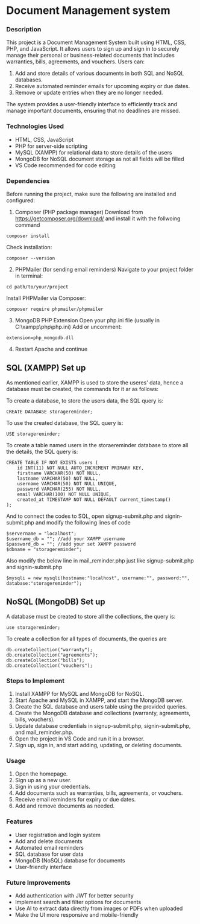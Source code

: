 # Document Management system

### Description

This project is a Document Management System built using HTML, CSS, PHP, and JavaScript. It allows users to sign up and sign in to securely manage their personal or business-related documents that includes warranties, bills, agreements, and vouchers. Users can:

1. Add and store details of various documents in both SQL and NoSQL databases.
2. Receive automated reminder emails for upcoming expiry or due dates.
3. Remove or update entries when they are no longer needed.
   
The system provides a user-friendly interface to efficiently track and manage important documents, ensuring that no deadlines are missed.

### Technologies Used

- HTML, CSS, JavaScript
- PHP for server-side scripting
- MySQL (XAMPP) for relational data to store details of the users
- MongoDB for NoSQL document storage as not all fields will be filled
- VS Code recommended for code editing

### Dependencies

Before running the project, make sure the following are installed and configured:

1. Composer (PHP package manager)
Download from https://getcomposer.org/download/ and install it with the follwoing command
```
composer install
```

Check installation:
```
composer --version
```

2. PHPMailer (for sending email reminders)
Navigate to your project folder in terminal:
```
cd path/to/your/project
```
Install PHPMailer via Composer:
```
composer require phpmailer/phpmailer
```

3. MongoDB PHP Extension
Open your php.ini file (usually in C:\xampp\php\php.ini)
Add or uncomment:
```
extension=php_mongodb.dll
```

4. Restart Apache and continue

## SQL (XAMPP) Set up

As mentioned earlier, XAMPP is used to store the useres' data, hence a database must be created, the commands for it ar as follows:

To create a database, to store the users data, the SQL query is:

```
CREATE DATABASE storagereminder;
```

To use the created database, the SQL query is:

```
USE storagereminder;
```

To create a table named users in the storaereminder database to store all the details, the SQL query is:

```
CREATE TABLE IF NOT EXISTS users (
    id INT(11) NOT NULL AUTO_INCREMENT PRIMARY KEY,
    firstname VARCHAR(50) NOT NULL,
    lastname VARCHAR(50) NOT NULL,
    username VARCHAR(50) NOT NULL UNIQUE,
    password VARCHAR(255) NOT NULL,
    email VARCHAR(100) NOT NULL UNIQUE,
    created_at TIMESTAMP NOT NULL DEFAULT current_timestamp()
);
```
And to connect the codes to SQL, open signup-submit.php and signin-submit.php and modify the following lines of code 

```
$servername = "localhost";
$username_db = ""; //add your XAMPP username
$password_db = ""; //add your set XAMPP password
$dbname = "storagereminder";
```

Also modify the below line in mail_reminder.php just like signup-submit.php and signin-submit.php

```
$mysqli = new mysqli(hostname:"localhost", username:"", password:"", database:"storagereminder");
```

## NoSQL (MongoDB) Set up

A database must be created to store all the collections, the query is:

```
use storagereminder;
```

To create a collection for all types of documents, the queries are 

```
db.createCollection("warranty");
db.createCollection("agreements");
db.createCollection("bills");
db.createCollection("vouchers");
```

### Steps to Implement

1. Install XAMPP for MySQL and MongoDB for NoSQL.
2. Start Apache and MySQL in XAMPP, and start the MongoDB server.
3. Create the SQL database and users table using the provided queries.
4. Create the MongoDB database and collections (warranty, agreements, bills, vouchers).
5. Update database credentials in signup-submit.php, signin-submit.php, and mail_reminder.php.
6. Open the project in VS Code and run it in a browser.
7. Sign up, sign in, and start adding, updating, or deleting documents.

### Usage

1. Open the homepage.
2. Sign up as a new user.
3. Sign in using your credentials.
4. Add documents such as warranties, bills, agreements, or vouchers.
5. Receive email reminders for expiry or due dates.
6. Add and remove documents as needed.

### Features

- User registration and login system
- Add and delete documents
- Automated email reminders
- SQL database for user data
- MongoDB (NoSQL) database for documents
- User-friendly interface

### Future Improvements

- Add authentication with JWT for better security
- Implement search and filter options for documents
- Use AI to extract data directly from images or PDFs when uploaded
- Make the UI more responsive and mobile-friendly

